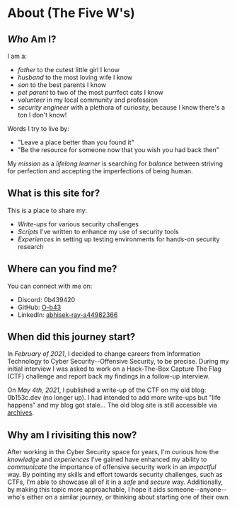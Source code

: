 # About (The Five W's)

## ***Who*** Am I?
I am a:
- *father* to the cutest little girl I know
- *husband* to the most loving wife I know
- *son* to the best parents I know
- *pet parent* to two of the most *purr*fect cats I know
- *volunteer* in my local community and profession
- *security engineer* with a plethora of curiosity, because I know there's a ton I don't know!

Words I try to live by:
- "Leave a place better than you found it"
- "Be the resource for someone now that you wish you had back then"

My *mission* as a *lifelong learner* is searching for *balance* between striving for perfection and accepting the imperfections of being human.

## **What** is this site for?
This is a place to share my:
- *Write-ups* for various security challenges
- *Scripts* I've written to enhance my use of security tools
- *Experiences* in setting up testing environments for hands-on security research

## **Where** can you find me?
You can connect with me on:
- Discord: 0b439420
- GitHub: [O-b43](https://github.com/O-b43)
- LinkedIn: [abhisek-ray-a44982366](https://www.linkedin.com/in/abhisek-ray-a44982366/)

## **When** did this journey start?
In *February of 2021*, I decided to change careers from Information Technology to Cyber Security--Offensive Security, to be precise. During my initial interview I was asked to work on a Hack-The-Box Capture The Flag (CTF) challenge and report back my findings in a follow-up interview.

On *May 4th, 2021*, I published a write-up of the CTF on my old blog: 0b153c.dev (no longer up). I had intended to add more write-ups but "life happens" and my blog got stale... The old blog site is still accessible via [archives]().

## **Why** am I rivisiting this now?
After working in the Cyber Security space for years, I'm curious how the *knowledge* and *experiences* I've gained have enhanced my ability to *communicate* the importance of offensive security work in an *impactful* way. By pointing my skills and effort towards security challenges, such as CTFs, I'm able to showcase all of it in a *safe* and *secure* way. Additionally, by making this topic more approachable, I hope it aids someone--anyone--who's either on a similar journey, or thinking about starting one of their own.